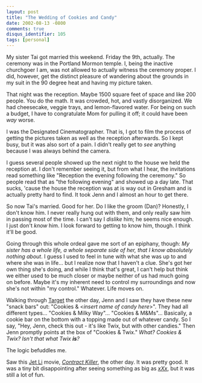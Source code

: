 ```yaml
---
layout: post
title: "The Wedding of Cookies and Candy"
date: 2002-08-13 -0800
comments: true
disqus_identifier: 105
tags: [personal]
---
```

My sister Tai got married this weekend. Friday the 9th, actually. The
ceremony was in the Portland Mormon temple. I, being the inactive
churchgoer I am, was not allowed to actually witness the ceremony
proper. I did, however, get the distinct pleasure of wandering about the
grounds in my suit in the 90 degree heat and having my picture taken.

 That night was the reception. Maybe 1500 square feet of space and like
200 people. You do the math. It was crowded, hot, and vastly
disorganized. We had cheesecake, veggie trays, and lemon-flavored water.
For being on such a budget, I have to congratulate Mom for pulling it
off; it could have been *way* worse.

 I was the Designated Cinematographer. That is, I got to film the
process of getting the pictures taken as well as the reception
afterwards. So I kept busy, but it was also sort of a pain. I didn't
really get to *see* anything because I was always behind the camera.

 I guess several people showed up the next night to the house we held
the reception at. I don't remember seeing it, but from what I hear, the
invitations read something like "Reception the evening following the
ceremony." So people read that as "the following evening" and showed up
a day late. That sucks, 'cause the house the reception was at is way out
in Gresham and is actually pretty hard to find. It took Jenn and I
almost an hour to get there.

 So now Tai's married. Good for her. Do I like the groom (Dan)?
Honestly, I don't know him. I never really hung out with them, and only
really saw him in passing most of the time. I can't say I *dislike* him;
he seems nice enough. I just don't *know* him. I look forward to getting
to know him, though. I think it'll be good.

 Going through this whole ordeal gave me sort of an epiphany, though:
*My sister has a whole life, a whole separate side of her, that I know
absolutely nothing about*. I guess I used to feel in tune with what she
was up to and where she was in life... but I realize now that I haven't
a clue. She's got her own thing she's doing, and while I think that's
great, I can't help but think we either used to be much closer or maybe
neither of us had much going on before. Maybe it's my inherent need to
control my surroundings and now she's not within "my control." Whatever.
Life moves on.

 Walking through [Target](http://www.target.com) the other day, Jenn and
I saw they have these new "snack bars" out: "Cookies & \<*insert name of
candy here*\>". They had all different types... "Cookies & Milky Way"...
"Cookies & M&Ms"... Basically, a cookie bar on the bottom with a topping
made out of whatever candy. So I say, "Hey, Jenn, check this out - it's
like Twix, but with other candies." Then Jenn promptly points at the box
of "Cookies & Twix." *What? Cookies & Twix? Isn't that what Twix
**is**?*

 The logic befuddles me.

 Saw this [Jet Li](http://us.imdb.com/Name?Li,+Jet) movie, [*Contract
Killer*](http://www.amazon.com/exec/obidos/ASIN/B0000694WE/mhsvortex),
the other day. It was pretty good. It was a tiny bit disappointing after
seeing something as big as
[*xXx*](/archive/2002/08/12/review-xxx-triple-x.aspx), but it was still
a lot of fun.
